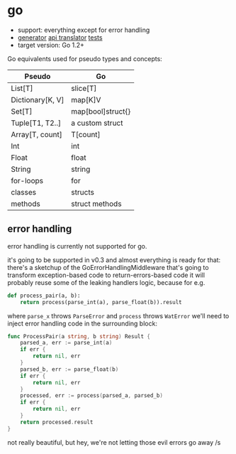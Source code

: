 # go

* support: everything except for error handling
* [generator](https://github.com/alehander42/pseudo/tree/master/pseudo/generators/golang_generator.py) [api translator](https://github.com/alehander42/pseudo/tree/master/pseudo/api_translators/golang_translator.py) [tests](https://github.com/alehander42/pseudo/tree/master/tests/test_go.py)
* target version: Go 1.2+

Go equivalents used for pseudo types and concepts:

| Pseudo     | Go                   |
|------------|----------------------|
| List[T]          | slice[T]                             |
| Dictionary[K, V] | map[K]V                              |
| Set[T]           | map[bool]struct{}                    |
| Tuple[T1, T2..]  | a custom struct                      |
| Array[T, count]  | T[count]                             |
| Int              | int                                  |
| Float            | float                                |
| String           | string                               |
| for-loops        | for                                  |
| classes          | structs                              |
| methods          | struct methods                       |

## error handling

error handling is currently not supported for go.

it's going to be supported in v0.3 and almost everything is ready for that:
  there's a sketchup of the GoErrorHandlingMiddleware that's going to
  transform exception-based code to return-errors-based code
  it will probably reuse some of the leaking handlers logic, because for
  e.g.

```python
def process_pair(a, b):
    return process(parse_int(a), parse_float(b)).result
```

where `parse_x` throws `ParseError` and `process` throws `WatError` we'll need to inject error handling code in the surrounding block:

```go
func ProcessPair(a string, b string) Result {
    parsed_a, err := parse_int(a)
    if err {
        return nil, err
    }
    parsed_b, err := parse_float(b)
    if err {
        return nil, err
    }
    processed, err := process(parsed_a, parsed_b)
    if err {
    	return nil, err
    }
    return processed.result
}
```

not really beautiful, but hey, we're not letting those evil errors go away /s


